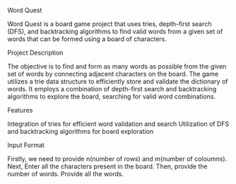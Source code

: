 Word Quest

Word Quest is a board game project that uses tries, depth-first search (DFS), and backtracking algorithms to find valid words from a given set of words that can be formed using a board of characters.

Project Description

The objective is to find and form as many words as possible from the given set of words by connecting adjacent characters on the board. The game utilizes a trie data structure to efficiently store and validate the dictionary of words. It employs a combination of depth-first search and backtracking algorithms to explore the board, searching for valid word combinations.

Features

Integration of tries for efficient word validation and search
Utilization of DFS and backtracking algorithms for board exploration

Input Format

Firstly, we need to provide n(number of rows) and m(number of coloumns). 
Next, Enter all the characters present in the board.
Then, provide the number of words.
Provide all the words.
